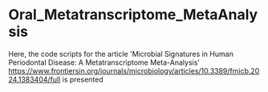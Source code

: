 # Oral_Metatranscriptome_MetaAnalysis
Here, the code scripts for the article 'Microbial Signatures in Human Periodontal Disease: A Metatranscriptome Meta-Analysis' https://www.frontiersin.org/journals/microbiology/articles/10.3389/fmicb.2024.1383404/full is presented
